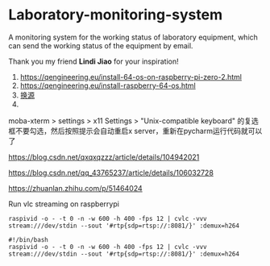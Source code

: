 # Laboratory-monitoring-system
A monitoring system for the working status of laboratory equipment, which can send the working status of the equipment by email.

Thank you my friend **Lindi Jiao** for your inspiration!


1. https://qengineering.eu/install-64-os-on-raspberry-pi-zero-2.html
1. https://qengineering.eu/install-raspberry-64-os.html
1. [换源](https://blog.csdn.net/qq_41071754/article/details/113731699)
1. 

moba-xterm > settings > x11 Settings > "Unix-compatible keyboard" 的复选框不要勾选，然后按照提示会自动重启x server，重新在pycharm运行代码就可以了

https://blog.csdn.net/qxqxqzzz/article/details/104942021

https://blog.csdn.net/qq_43765237/article/details/106032728

https://zhuanlan.zhihu.com/p/51464024

Run vlc streaming on raspberrypi

`raspivid -o - -t 0 -n -w 600 -h 400 -fps 12 | cvlc -vvv stream:///dev/stdin --sout '#rtp{sdp=rtsp://:8081/}' :demux=h264`

``` shell
#!/bin/bash
raspivid -o - -t 0 -n -w 600 -h 400 -fps 12 | cvlc -vvv stream:///dev/stdin --sout '#rtp{sdp=rtsp://:8081/}' :demux=h264

```